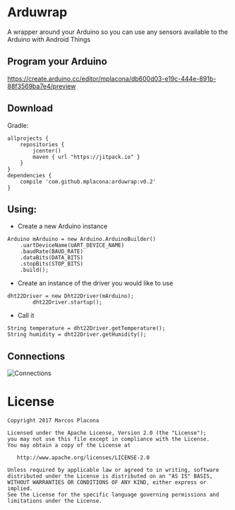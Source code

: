 Arduwrap
========
A wrapper around your Arduino so you can use any sensors available to the Arduino with Android Things

Program your Arduino
-------
https://create.arduino.cc/editor/mplacona/db600d03-e19c-444e-891b-88f3569ba7e4/preview

Download
--------

Gradle:
```
allprojects {
    repositories {
        jcenter()
        maven { url "https://jitpack.io" }
    }
}
dependencies {
    compile 'com.github.mplacona:arduwrap:v0.2'
}
```
Using:
---------
- Create a new Arduino instance
```
Arduino mArduino = new Arduino.ArduinoBuilder()
    .uartDeviceName(UART_DEVICE_NAME)
    .baudRate(BAUD_RATE)
    .dataBits(DATA_BITS)
    .stopBits(STOP_BITS)
    .build();
```

- Create an instance of the driver you would like to use
```
dht22Driver = new Dht22Driver(mArduino);
        dht22Driver.startup();
```

- Call it 
```
String temperature = dht22Driver.getTemperature();
String humidity = dht22Driver.getHumidity();
```

Connections
----------
![Connections](https://github.com/mplacona/arduwrap/blob/master/arduwrap.png?raw=true)

License
=======

    Copyright 2017 Marcos Placona

    Licensed under the Apache License, Version 2.0 (the "License");
    you may not use this file except in compliance with the License.
    You may obtain a copy of the License at

       http://www.apache.org/licenses/LICENSE-2.0

    Unless required by applicable law or agreed to in writing, software
    distributed under the License is distributed on an "AS IS" BASIS,
    WITHOUT WARRANTIES OR CONDITIONS OF ANY KIND, either express or implied.
    See the License for the specific language governing permissions and
    limitations under the License.
